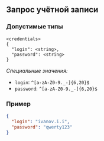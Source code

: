 ## Запрос учётной записи

### Допустимые типы

```
<credentials>
{
  "login": <string>,
  "password": <string>
}
```

_Специальные значения:_

- `login`: `^[a-zA-Z0-9._-]{6,20}$`
- `password`: `^[a-zA-Z0-9._-]{6,20}$`

### Пример

```json
{
  "login": "ivanov.i.i",
  "password": "qwerty123"
}
```
